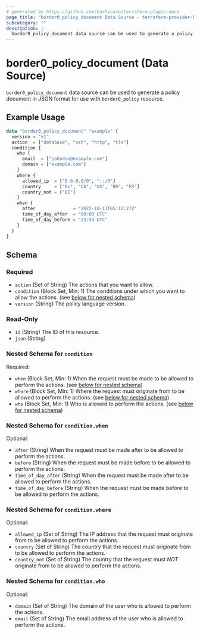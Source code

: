 ```yaml
---
# generated by https://github.com/hashicorp/terraform-plugin-docs
page_title: "border0_policy_document Data Source - terraform-provider-border0"
subcategory: ""
description: |-
  border0_policy_document data source can be used to generate a policy document in JSON format for use with border0_policy resource.
---
```


# border0_policy_document (Data Source)

`border0_policy_document` data source can be used to generate a policy document in JSON format for use with `border0_policy` resource.

## Example Usage

```terraform
data "border0_policy_document" "example" {
  version = "v1"
  action  = ["database", "ssh", "http", "tls"]
  condition {
    who {
      email  = ["johndoe@example.com"]
      domain = ["example.com"]
    }
    where {
      allowed_ip  = ["0.0.0.0/0", "::/0"]
      country     = ["NL", "CA", "US", "BR", "FR"]
      country_not = ["BE"]
    }
    when {
      after              = "2022-10-13T05:12:27Z"
      time_of_day_after  = "00:00 UTC"
      time_of_day_before = "23:59 UTC"
    }
  }
}
```

<!-- schema generated by tfplugindocs -->
## Schema

### Required

- `action` (Set of String) The actions that you want to allow.
- `condition` (Block Set, Min: 1) The conditions under which you want to allow the actions. (see [below for nested schema](#nestedblock--condition))
- `version` (String) The policy language version.

### Read-Only

- `id` (String) The ID of this resource.
- `json` (String)

<a id="nestedblock--condition"></a>
### Nested Schema for `condition`

Required:

- `when` (Block Set, Min: 1) When the request must be made to be allowed to perform the actions. (see [below for nested schema](#nestedblock--condition--when))
- `where` (Block Set, Min: 1) Where the request must originate from to be allowed to perform the actions. (see [below for nested schema](#nestedblock--condition--where))
- `who` (Block Set, Min: 1) Who is allowed to perform the actions. (see [below for nested schema](#nestedblock--condition--who))

<a id="nestedblock--condition--when"></a>
### Nested Schema for `condition.when`

Optional:

- `after` (String) When the request must be made after to be allowed to perform the actions.
- `before` (String) When the request must be made before to be allowed to perform the actions.
- `time_of_day_after` (String) When the request must be made after to be allowed to perform the actions.
- `time_of_day_before` (String) When the request must be made before to be allowed to perform the actions.


<a id="nestedblock--condition--where"></a>
### Nested Schema for `condition.where`

Optional:

- `allowed_ip` (Set of String) The IP address that the request must originate from to be allowed to perform the actions.
- `country` (Set of String) The country that the request must originate from to be allowed to perform the actions.
- `country_not` (Set of String) The country that the request must _NOT_ originate from to be allowed to perform the actions.


<a id="nestedblock--condition--who"></a>
### Nested Schema for `condition.who`

Optional:

- `domain` (Set of String) The domain of the user who is allowed to perform the actions.
- `email` (Set of String) The email address of the user who is allowed to perform the actions.
